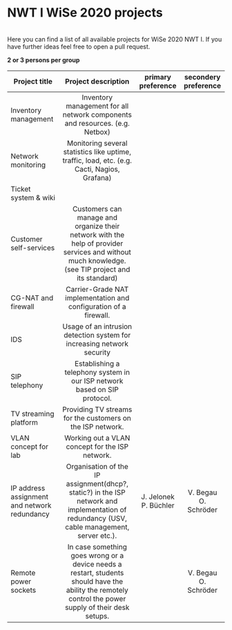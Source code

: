 # NWT I WiSe 2020 projects
<br/>
Here you can find a list of all available projects for WiSe 2020 NWT I.  
If you have further ideas feel free to open a pull request.  

**2 or 3 persons per group**

| Project title | Project description | primary preference | secondery preference |
|----------------------  | :---------------------------: | :--------------------: | :--------------------: |
|Inventory management    | Inventory management for all network components and resources. (e.g. Netbox) | |
|Network monitoring      | Monitoring several statistics like uptime, traffic, load, etc. (e.g. Cacti, Nagios, Grafana) | |
|Ticket system & wiki    | | |
|Customer self-services  | Customers can manage and organize their network with the help of provider services and without much knowledge. (see TIP project and its standard) | |
|CG-NAT and firewall     | Carrier-Grade NAT implementation and configuration of a firewall. | |
|IDS                     | Usage of an intrusion detection system for increasing network security | |
|SIP telephony           | Establishing a telephony system in our ISP network based on SIP protocol. | |
|TV streaming platform   | Providing TV streams for the customers on the ISP network. | |
|VLAN concept for lab    | Working out a VLAN concept for the ISP network.
|IP address assignment and network redundancy | Organisation of the IP assignment(dhcp?, static?) in the ISP network and implementation of redundancy (USV, cable management, server etc.). | J. Jelonek<br/>P. Büchler | V. Begau<br/>O. Schröder
|Remote power sockets    | In case something goes wrong or a device needs a restart, students should have the ability the remotely control the power supply of their desk setups. | | V. Begau<br/>O. Schröder |
